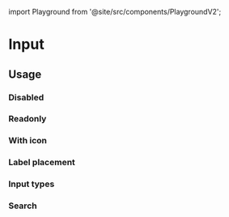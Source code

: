 import Playground from '@site/src/components/PlaygroundV2';

# Input

## Usage

<Playground
name="input"
examplesByName></Playground>

### Disabled

<Playground
name="input-disabled"
hideInitalCodePreview
examplesByName></Playground>

### Readonly

<Playground
name="input-readonly"
hideInitalCodePreview
examplesByName></Playground>

### With icon

<Playground
name="input-with-icon"
hideInitalCodePreview
examplesByName></Playground>

### Label placement

<Playground
name="input-labels"
hideInitalCodePreview
examplesByName></Playground>

### Input types

<Playground
name="input-types"
height="15rem"
hideInitalCodePreview
examplesByName></Playground>

### Search

<Playground
name="input-search"
hideInitalCodePreview
examplesByName></Playground>
